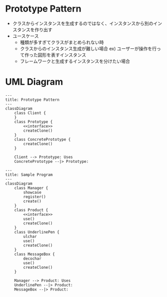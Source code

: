 # Prototype Pattern
- クラスからインスタンスを生成するのではなく、インスタンスから別のインスタンスを作り出す
- ユースケース
    - 種類が多すぎてクラスがまとめられない時
    - クラスからのインスタンス生成が難しい場合 ex) ユーザーが操作を行って作った図形を表すインスタンス
    - フレームワークと生成するインスタンスを分けたい場合

# UML Diagram
```mermaid
---
title: Prototype Pattern
---
classDiagram
    class Client {
    }
    class Prototype {
        <<interface>>
        createClone()
    }
    class ConcretePrototype {
        createClone()
    }

    Client --> Prototype: Uses 
    ConcretePrototype --|> Prototype: 
```

```mermaid
---
title: Sample Program
---
classDiagram
    class Manager {
        showcase
        register()
        create()
    }
    class Product {
        <<interface>>
        use()
        createClone()
    }
    class UnderlinePen {
        ulchar
        use()
        createClone()
    }
    class MessageBox {
        decochar
        use()
        createClone()
    }

    Manager --> Product: Uses
    UnderlinePen --|> Product: 
    MessageBox --|> Product: 
```